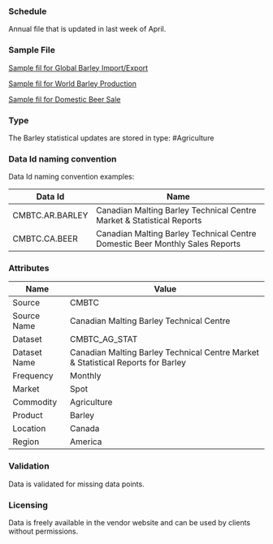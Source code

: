 ### Schedule

Annual file that is updated in last week of April.

### Sample File

[Sample fil for Global Barley Import/Export](pathname:///file-samples/CMBTC-Table_2-GlobalBarleyImpExp_Apr22-v2.1.pdf) 

[Sample fil for World Barley Production](pathname:///file-samples/CMBTC-Table_1-WorldBarleyProd_Apr22-v2.pdf)

[Sample fil for Domestic Beer Sale](pathname:///file-samples/CMBTC-Table_9-CanMonthlyBeerSales-to-Dec_Feb22-v2.pdf)

### Type

The Barley statistical updates are stored in type: #Agriculture

### Data Id naming convention

Data Id naming convention examples:

|**Data Id**|**Name**|
|-|-|
|CMBTC.AR.BARLEY|Canadian Malting Barley Technical Centre Market & Statistical Reports|
|CMBTC.CA.BEER|Canadian Malting Barley Technical Centre Domestic Beer Monthly Sales Reports|

### Attributes

|Name|Value|
|-|-|
|Source|CMBTC|
|Source Name|Canadian Malting Barley Technical Centre|
|Dataset|CMBTC_AG_STAT|
|Dataset Name|Canadian Malting Barley Technical Centre Market & Statistical Reports for Barley |
|Frequency|Monthly|
|Market|Spot|
|Commodity|Agriculture|
|Product|Barley|
|Location|Canada|
|Region|America|

### Validation

Data is validated for missing data points.

### Licensing

Data is freely available in the vendor website and can be used by clients without permissions.